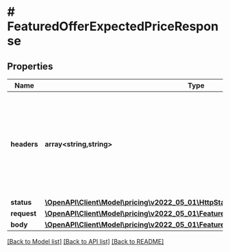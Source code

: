 # # FeaturedOfferExpectedPriceResponse

## Properties

Name | Type | Description | Notes
------------ | ------------- | ------------- | -------------
**headers** | **array<string,string>** | A mapping of additional HTTP headers to send or receive for an individual request within a batch. |
**status** | [**\OpenAPI\Client\Model\pricing\v2022_05_01\HttpStatusLine**](HttpStatusLine.md) |  |
**request** | [**\OpenAPI\Client\Model\pricing\v2022_05_01\FeaturedOfferExpectedPriceRequestParams**](FeaturedOfferExpectedPriceRequestParams.md) |  |
**body** | [**\OpenAPI\Client\Model\pricing\v2022_05_01\FeaturedOfferExpectedPriceResponseBody**](FeaturedOfferExpectedPriceResponseBody.md) |  | [optional]

[[Back to Model list]](../../README.md#models) [[Back to API list]](../../README.md#endpoints) [[Back to README]](../../README.md)
